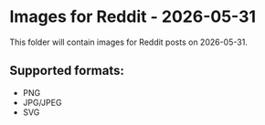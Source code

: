 # Images for Reddit - 2026-05-31

This folder will contain images for Reddit posts on 2026-05-31.

## Supported formats:
- PNG
- JPG/JPEG
- SVG
